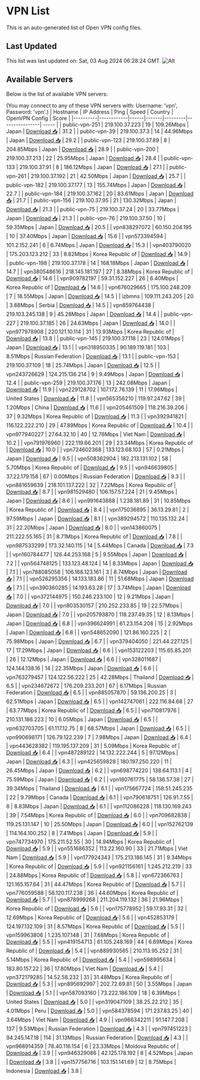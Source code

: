 # VPN List

This is an auto-generated list of Open VPN config files.

## Last Updated

This list was last updated on: Sat, 03 Aug 2024 06:28:24 GMT.
![Alt](https://repobeats.axiom.co/api/embed/186b98318ef1479477931607c1ad7d823f12451f.svg "Repobeats analytics image")

## Available Servers

Below is the list of available VPN servers:

(You may connect to any of these VPN servers with: Username: 'vpn', Password: 'vpn'.)
| Hostname | IP Address | Ping | Speed | Country | OpenVPN Config | Score |
|----------|------------|------|-------|---------|----------------| ----- |
| public-vpn-251 | 219.100.37.223 | 19 | 109.26Mbps | Japan | [Download 📥](./configs/server_0_JP.ovpn) | 31.2 |
| public-vpn-39 | 219.100.37.3 | 14 | 44.96Mbps | Japan | [Download 📥](./configs/server_1_JP.ovpn) | 29.2 |
| public-vpn-123 | 219.100.37.89 | 8 | 204.85Mbps | Japan | [Download 📥](./configs/server_2_JP.ovpn) | 28.9 |
| public-vpn-200 | 219.100.37.213 | 22 | 25.95Mbps | Japan | [Download 📥](./configs/server_3_JP.ovpn) | 28.4 |
| public-vpn-133 | 219.100.37.91 | 8 | 186.12Mbps | Japan | [Download 📥](./configs/server_4_JP.ovpn) | 27.1 |
| public-vpn-261 | 219.100.37.192 | 21 | 42.50Mbps | Japan | [Download 📥](./configs/server_5_JP.ovpn) | 25.7 |
| public-vpn-182 | 219.100.37.177 | 13 | 155.74Mbps | Japan | [Download 📥](./configs/server_6_JP.ovpn) | 22.7 |
| public-vpn-184 | 219.100.37.162 | 20 | 83.61Mbps | Japan | [Download 📥](./configs/server_7_JP.ovpn) | 21.7 |
| public-vpn-156 | 219.100.37.95 | 21 | 130.32Mbps | Japan | [Download 📥](./configs/server_8_JP.ovpn) | 21.3 |
| public-vpn-75 | 219.100.37.24 | 20 | 33.77Mbps | Japan | [Download 📥](./configs/server_9_JP.ovpn) | 21.3 |
| public-vpn-76 | 219.100.37.50 | 10 | 59.35Mbps | Japan | [Download 📥](./configs/server_10_JP.ovpn) | 20.5 |
| vpn838297072 | 60.150.204.195 | 10 | 37.40Mbps | Japan | [Download 📥](./configs/server_11_JP.ovpn) | 15.6 |
| vpn573394594 | 101.2.152.241 | 6 | 6.74Mbps | Japan | [Download 📥](./configs/server_12_JP.ovpn) | 15.3 |
| vpn403790020 | 175.203.123.212 | 33 | 8.82Mbps | Korea Republic of | [Download 📥](./configs/server_13_KR.ovpn) | 14.9 |
| public-vpn-198 | 219.100.37.178 | 14 | 168.18Mbps | Japan | [Download 📥](./configs/server_14_JP.ovpn) | 14.7 |
| vpn380548616 | 218.145.181.197 | 27 | 8.38Mbps | Korea Republic of | [Download 📥](./configs/server_15_KR.ovpn) | 14.6 |
| vpn909782197 | 59.31.152.227 | 26 | 6.40Mbps | Korea Republic of | [Download 📥](./configs/server_16_KR.ovpn) | 14.6 |
| vpn676029665 | 175.100.248.209 | 7 | 18.55Mbps | Japan | [Download 📥](./configs/server_17_JP.ovpn) | 14.5 |
| izbmns | 109.111.243.205 | 20 | 3.88Mbps | Serbia | [Download 📥](./configs/server_18_RS.ovpn) | 14.5 |
| vpn859764438 | 219.103.245.138 | 9 | 45.28Mbps | Japan | [Download 📥](./configs/server_19_JP.ovpn) | 14.4 |
| public-vpn-227 | 219.100.37.185 | 26 | 24.63Mbps | Japan | [Download 📥](./configs/server_20_JP.ovpn) | 14.0 |
| vpn977978908 | 220.121.10.114 | 31 | 13.93Mbps | Korea Republic of | [Download 📥](./configs/server_21_KR.ovpn) | 13.8 |
| public-vpn-145 | 219.100.37.118 | 23 | 124.01Mbps | Japan | [Download 📥](./configs/server_22_JP.ovpn) | 13.1 |
| vpn318950335 | 90.189.119.181 | 103 | 8.51Mbps | Russian Federation | [Download 📥](./configs/server_23_RU.ovpn) | 13.1 |
| public-vpn-153 | 219.100.37.109 | 18 | 25.74Mbps | Japan | [Download 📥](./configs/server_24_JP.ovpn) | 12.5 |
| vpn243726629 | 124.215.136.214 | 9 | 9.49Mbps | Japan | [Download 📥](./configs/server_25_JP.ovpn) | 12.4 |
| public-vpn-259 | 219.100.37.176 | 13 | 242.08Mbps | Japan | [Download 📥](./configs/server_26_JP.ovpn) | 11.9 |
| vpn229128702 | 107.172.76.139 | 11 | 17.96Mbps | United States | [Download 📥](./configs/server_27_US.ovpn) | 11.8 |
| vpn565356210 | 119.97.247.62 | 39 | 1.20Mbps | China | [Download 📥](./configs/server_28_CN.ovpn) | 11.6 |
| vpn205461509 | 118.216.39.206 | 37 | 9.32Mbps | Korea Republic of | [Download 📥](./configs/server_29_KR.ovpn) | 11.3 |
| vpn392941821 | 116.122.222.210 | 29 | 47.89Mbps | Korea Republic of | [Download 📥](./configs/server_30_KR.ovpn) | 10.4 |
| vpn977940227 | 27.64.32.10 | 40 | 12.76Mbps | Viet Nam | [Download 📥](./configs/server_31_VN.ovpn) | 10.2 |
| vpn791976960 | 222.119.66.201 | 29 | 23.34Mbps | Korea Republic of | [Download 📥](./configs/server_32_KR.ovpn) | 10.0 |
| vpn724602368 | 133.123.68.103 | 57 | 0.21Mbps | Japan | [Download 📥](./configs/server_33_JP.ovpn) | 9.5 |
| vpn508362904 | 182.213.131.102 | 58 | 5.70Mbps | Korea Republic of | [Download 📥](./configs/server_34_KR.ovpn) | 9.5 |
| vpn946639805 | 37.22.179.158 | 67 | 0.00Mbps | Russian Federation | [Download 📥](./configs/server_35_RU.ovpn) | 9.3 |
| vpn881659639 | 218.101.137.222 | 32 | 7.22Mbps | Korea Republic of | [Download 📥](./configs/server_36_KR.ovpn) | 8.7 |
| vpn981529480 | 106.157.57.224 | 21 | 9.45Mbps | Japan | [Download 📥](./configs/server_37_JP.ovpn) | 8.6 |
| vpn991643888 | 1.238.181.89 | 31 | 10.85Mbps | Korea Republic of | [Download 📥](./configs/server_38_KR.ovpn) | 8.4 |
| vpn175036895 | 36.13.29.81 | 2 | 97.59Mbps | Japan | [Download 📥](./configs/server_39_JP.ovpn) | 8.1 |
| vpn389294572 | 110.135.132.24 | 31 | 22.20Mbps | Japan | [Download 📥](./configs/server_40_JP.ovpn) | 8.0 |
| vpn143860075 | 211.222.55.165 | 31 | 8.71Mbps | Korea Republic of | [Download 📥](./configs/server_41_KR.ovpn) | 7.8 |
| vpn987533299 | 173.32.140.115 | 14 | 5.44Mbps | Canada | [Download 📥](./configs/server_42_CA.ovpn) | 7.3 |
| vpn160784477 | 126.44.253.168 | 5 | 9.55Mbps | Japan | [Download 📥](./configs/server_43_JP.ovpn) | 7.2 |
| vpn564748125 | 133.123.48.124 | 14 | 8.33Mbps | Japan | [Download 📥](./configs/server_44_JP.ovpn) | 7.1 |
| vpn788085058 | 106.168.123.161 | 3 | 8.74Mbps | Japan | [Download 📥](./configs/server_45_JP.ovpn) | 7.1 |
| vpn526295356 | 14.133.183.86 | 11 | 51.68Mbps | Japan | [Download 📥](./configs/server_46_JP.ovpn) | 7.1 |
| vpn390360285 | 14.193.63.28 | 17 | 3.74Mbps | Japan | [Download 📥](./configs/server_47_JP.ovpn) | 7.0 |
| vpn372144975 | 150.246.233.100 | 12 | 9.21Mbps | Japan | [Download 📥](./configs/server_48_JP.ovpn) | 7.0 |
| vpn803530157 | 210.252.233.85 | 19 | 22.57Mbps | Japan | [Download 📥](./configs/server_49_JP.ovpn) | 7.0 |
| vpn205793870 | 118.237.49.35 | 12 | 8.13Mbps | Japan | [Download 📥](./configs/server_50_JP.ovpn) | 6.8 |
| vpn396624991 | 61.23.154.208 | 15 | 2.92Mbps | Japan | [Download 📥](./configs/server_51_JP.ovpn) | 6.8 |
| vpn548652090 | 121.86.160.225 | 2 | 75.98Mbps | Japan | [Download 📥](./configs/server_52_JP.ovpn) | 6.7 |
| vpn379404050 | 221.44.227.125 | 17 | 17.29Mbps | Japan | [Download 📥](./configs/server_53_JP.ovpn) | 6.6 |
| vpn153122203 | 115.65.85.201 | 26 | 12.12Mbps | Japan | [Download 📥](./configs/server_54_JP.ovpn) | 6.6 |
| vpn328011687 | 124.144.138.16 | 14 | 22.35Mbps | Japan | [Download 📥](./configs/server_55_JP.ovpn) | 6.6 |
| vpn763279457 | 124.122.56.222 | 25 | 42.28Mbps | Thailand | [Download 📥](./configs/server_56_TH.ovpn) | 6.5 |
| vpn234672672 | 176.209.233.201 | 67 | 6.17Mbps | Russian Federation | [Download 📥](./configs/server_57_RU.ovpn) | 6.5 |
| vpn885057870 | 59.136.200.25 | 3 | 62.51Mbps | Japan | [Download 📥](./configs/server_58_JP.ovpn) | 6.5 |
| vpn142747061 | 222.116.84.68 | 27 | 63.77Mbps | Korea Republic of | [Download 📥](./configs/server_59_KR.ovpn) | 6.5 |
| vpn710817976 | 210.131.186.223 | 10 | 6.05Mbps | Japan | [Download 📥](./configs/server_60_JP.ovpn) | 6.5 |
| vpn632703705 | 61.117.12.75 | 8 | 68.57Mbps | Japan | [Download 📥](./configs/server_61_JP.ovpn) | 6.5 |
| vpn990698171 | 126.79.122.239 | 7 | 7.98Mbps | Japan | [Download 📥](./configs/server_62_JP.ovpn) | 6.4 |
| vpn443628382 | 119.195.137.209 | 31 | 5.09Mbps | Korea Republic of | [Download 📥](./configs/server_63_KR.ovpn) | 6.4 |
| vpn487289122 | 14.132.222.244 | 5 | 97.12Mbps | Japan | [Download 📥](./configs/server_64_JP.ovpn) | 6.3 |
| vpn425659828 | 180.197.250.220 | 11 | 26.45Mbps | Japan | [Download 📥](./configs/server_65_JP.ovpn) | 6.2 |
| vpn698774220 | 138.64.113.1 | 4 | 75.59Mbps | Japan | [Download 📥](./configs/server_66_JP.ovpn) | 6.2 |
| vpn180761775 | 58.136.57.38 | 27 | 39.34Mbps | Thailand | [Download 📥](./configs/server_67_TH.ovpn) | 6.1 |
| vpn175667724 | 158.51.245.235 | 22 | 9.79Mbps | Canada | [Download 📥](./configs/server_68_CA.ovpn) | 6.1 |
| vpn790618751 | 126.91.7.55 | 8 | 8.83Mbps | Japan | [Download 📥](./configs/server_69_JP.ovpn) | 6.1 |
| vpn112086228 | 118.130.169.243 | 39 | 7.54Mbps | Korea Republic of | [Download 📥](./configs/server_70_KR.ovpn) | 6.0 |
| vpn709682838 | 119.25.131.147 | 10 | 25.50Mbps | Japan | [Download 📥](./configs/server_71_JP.ovpn) | 6.0 |
| vpn152762139 | 114.164.100.252 | 8 | 7.41Mbps | Japan | [Download 📥](./configs/server_72_JP.ovpn) | 5.9 |
| vpn747734970 | 175.211.52.55 | 30 | 14.94Mbps | Korea Republic of | [Download 📥](./configs/server_73_KR.ovpn) | 5.9 |
| vpn551686352 | 113.22.160.90 | 33 | 21.71Mbps | Viet Nam | [Download 📥](./configs/server_74_VN.ovpn) | 5.9 |
| vpn177924343 | 175.213.186.145 | 31 | 9.34Mbps | Korea Republic of | [Download 📥](./configs/server_75_KR.ovpn) | 5.9 |
| vpn921156161 | 1.245.212.219 | 33 | 24.88Mbps | Korea Republic of | [Download 📥](./configs/server_76_KR.ovpn) | 5.8 |
| vpn672366763 | 121.165.157.64 | 31 | 44.47Mbps | Korea Republic of | [Download 📥](./configs/server_77_KR.ovpn) | 5.7 |
| vpn776059588 | 58.120.117.238 | 36 | 44.60Mbps | Korea Republic of | [Download 📥](./configs/server_78_KR.ovpn) | 5.7 |
| vpn878999268 | 211.204.119.132 | 36 | 21.96Mbps | Korea Republic of | [Download 📥](./configs/server_79_KR.ovpn) | 5.6 |
| vpn175778952 | 59.17.93.31 | 32 | 12.69Mbps | Korea Republic of | [Download 📥](./configs/server_80_KR.ovpn) | 5.6 |
| vpn452853179 | 124.197.132.109 | 31 | 8.57Mbps | Korea Republic of | [Download 📥](./configs/server_81_KR.ovpn) | 5.5 |
| vpn159963806 | 1.235.107.148 | 31 | 7.68Mbps | Korea Republic of | [Download 📥](./configs/server_82_KR.ovpn) | 5.5 |
| vpn419154713 | 61.105.248.169 | 44 | 6.69Mbps | Korea Republic of | [Download 📥](./configs/server_83_KR.ovpn) | 5.4 |
| vpn889930565 | 210.113.95.252 | 31 | 5.14Mbps | Korea Republic of | [Download 📥](./configs/server_84_KR.ovpn) | 5.4 |
| vpn598995634 | 183.80.157.22 | 36 | 17.80Mbps | Viet Nam | [Download 📥](./configs/server_85_VN.ovpn) | 5.4 |
| vpn372179285 | 14.52.58.232 | 31 | 31.48Mbps | Korea Republic of | [Download 📥](./configs/server_86_KR.ovpn) | 5.3 |
| vpn895692997 | 202.72.69.81 | 50 | 3.55Mbps | Japan | [Download 📥](./configs/server_87_JP.ovpn) | 5.1 |
| vpn587093160 | 73.222.186.109 | 18 | 6.39Mbps | United States | [Download 📥](./configs/server_88_US.ovpn) | 5.0 |
| vpn319047109 | 38.25.22.212 | 35 | 4.01Mbps | Peru | [Download 📥](./configs/server_89_PE.ovpn) | 5.0 |
| vpn584378594 | 171.237.83.25 | 40 | 3.64Mbps | Viet Nam | [Download 📥](./configs/server_90_VN.ovpn) | 4.9 |
| vpn966342211 | 91.147.7.208 | 137 | 9.53Mbps | Russian Federation | [Download 📥](./configs/server_91_RU.ovpn) | 4.3 |
| vpn797451223 | 94.245.147.18 | 114 | 31.13Mbps | Russian Federation | [Download 📥](./configs/server_92_RU.ovpn) | 4.3 |
| vpn968914359 | 78.40.116.154 | 6 | 23.33Mbps | Moldova Republic of | [Download 📥](./configs/server_93_MD.ovpn) | 3.9 |
| vpn946329086 | 42.125.178.192 | 8 | 4.52Mbps | Japan | [Download 📥](./configs/server_94_JP.ovpn) | 3.8 |
| vpn157756716 | 103.151.141.69 | 12 | 8.75Mbps | Indonesia | [Download 📥](./configs/server_95_ID.ovpn) | 3.8 |
